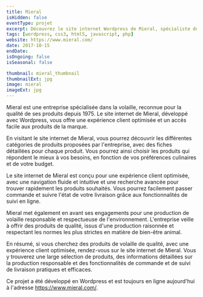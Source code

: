 ```yaml
---
title: Mieral
isHidden: false
eventType: projet
excerpt: Découvrez le site internet Wordpress de Mieral, spécialiste de la volaille depuis 1975, pour des produits de qualité et une expérience client optimisée.
tags: [wordpress, css3, html5, javascript, php]
website: https://www.mieral.com/
date: 2017-10-15
endDate:
isOngoing: false
isSeasonal: false

thumbnail: mieral_thumbnail
thumbnailExt: jpg
image: mieral
imageExt: jpg
---
```


Mieral est une entreprise spécialisée dans la volaille, reconnue pour la qualité de ses produits depuis 1975. Le site
internet de Mieral, développé avec Wordpress, vous offre une expérience client optimisée et un accès facile aux produits
de la marque.

En visitant le site internet de Mieral, vous pourrez découvrir les différentes catégories de produits proposées par
l'entreprise, avec des fiches détaillées pour chaque produit. Vous pourrez ainsi choisir les produits qui répondent le
mieux à vos besoins, en fonction de vos préférences culinaires et de votre budget.

Le site internet de Mieral est conçu pour une expérience client optimisée, avec une navigation fluide et intuitive et
une recherche avancée pour trouver rapidement les produits souhaités. Vous pourrez facilement passer commande et suivre
l'état de votre livraison grâce aux fonctionnalités de suivi en ligne.

Mieral met également en avant ses engagements pour une production de volaille responsable et respectueuse de
l'environnement. L'entreprise veille à offrir des produits de qualité, issus d'une production raisonnée et respectant
les normes les plus strictes en matière de bien-être animal.

En résumé, si vous cherchez des produits de volaille de qualité, avec une expérience client optimisée, rendez-vous sur
le site internet de Mieral. Vous y trouverez une large sélection de produits, des informations détaillées sur la
production responsable et des fonctionnalités de commande et de suivi de livraison pratiques et efficaces.

Ce projet a été développé en Wordpress et est toujours en ligne aujourd'hui à l'adresse https://www.mieral.com/.
